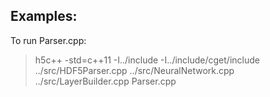 ## Examples:



To run Parser.cpp:

> h5c++ -std=c++11 -I../include -I../include/cget/include ../src/HDF5Parser.cpp ../src/NeuralNetwork.cpp ../src/LayerBuilder.cpp Parser.cpp
